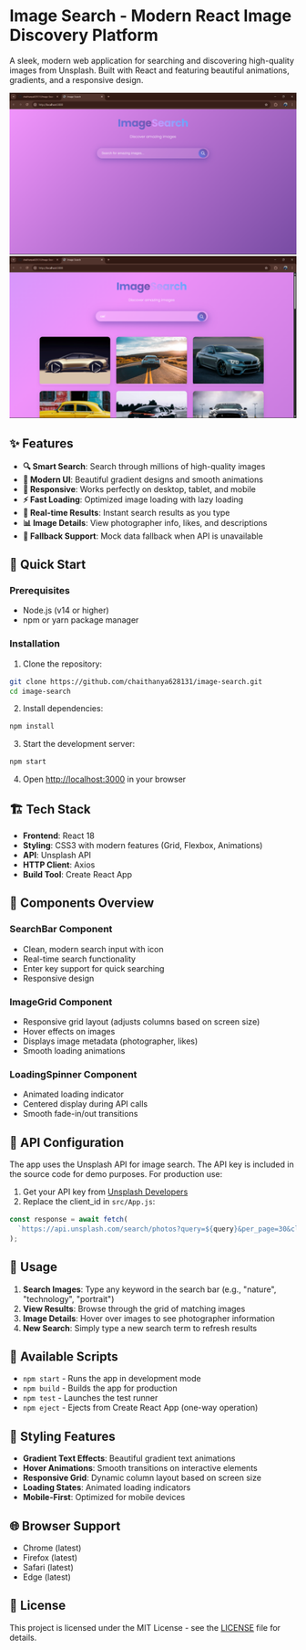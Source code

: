 # Image Search - Modern React Image Discovery Platform

A sleek, modern web application for searching and discovering high-quality images from Unsplash. Built with React and featuring beautiful animations, gradients, and a responsive design.

![Image Search Preview](Preview%201.png)
![Image Search Preview](Preview%202.png)

## ✨ Features

- **🔍 Smart Search**: Search through millions of high-quality images
- **🎨 Modern UI**: Beautiful gradient designs and smooth animations
- **📱 Responsive**: Works perfectly on desktop, tablet, and mobile
- **⚡ Fast Loading**: Optimized image loading with lazy loading
- **🎯 Real-time Results**: Instant search results as you type
- **📊 Image Details**: View photographer info, likes, and descriptions
- **🔄 Fallback Support**: Mock data fallback when API is unavailable

## 🚀 Quick Start

### Prerequisites

- Node.js (v14 or higher)
- npm or yarn package manager

### Installation

1. Clone the repository:
```bash
git clone https://github.com/chaithanya628131/image-search.git
cd image-search
```

2. Install dependencies:
```bash
npm install
```

3. Start the development server:
```bash
npm start
```

4. Open [http://localhost:3000](http://localhost:3000) in your browser

## 🏗️ Tech Stack

- **Frontend**: React 18
- **Styling**: CSS3 with modern features (Grid, Flexbox, Animations)
- **API**: Unsplash API
- **HTTP Client**: Axios
- **Build Tool**: Create React App


## 🎨 Components Overview

### SearchBar Component
- Clean, modern search input with icon
- Real-time search functionality
- Enter key support for quick searching
- Responsive design

### ImageGrid Component
- Responsive grid layout (adjusts columns based on screen size)
- Hover effects on images
- Displays image metadata (photographer, likes)
- Smooth loading animations

### LoadingSpinner Component
- Animated loading indicator
- Centered display during API calls
- Smooth fade-in/out transitions

## 🔧 API Configuration

The app uses the Unsplash API for image search. The API key is included in the source code for demo purposes. For production use:

1. Get your API key from [Unsplash Developers](https://unsplash.com/developers)
2. Replace the client_id in `src/App.js`:
```javascript
const response = await fetch(
  `https://api.unsplash.com/search/photos?query=${query}&per_page=30&client_id=YOUR_API_KEY`
);
```

## 🎯 Usage

1. **Search Images**: Type any keyword in the search bar (e.g., "nature", "technology", "portrait")
2. **View Results**: Browse through the grid of matching images
3. **Image Details**: Hover over images to see photographer information
4. **New Search**: Simply type a new search term to refresh results

## 🚀 Available Scripts

- `npm start` - Runs the app in development mode
- `npm build` - Builds the app for production
- `npm test` - Launches the test runner
- `npm eject` - Ejects from Create React App (one-way operation)

## 🎨 Styling Features

- **Gradient Text Effects**: Beautiful gradient text animations
- **Hover Animations**: Smooth transitions on interactive elements
- **Responsive Grid**: Dynamic column layout based on screen size
- **Loading States**: Animated loading indicators
- **Mobile-First**: Optimized for mobile devices

## 🌐 Browser Support

- Chrome (latest)
- Firefox (latest)
- Safari (latest)
- Edge (latest)

## 📄 License

This project is licensed under the MIT License - see the [LICENSE](LICENSE) file for details.


